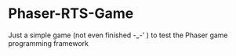 # Phaser-RTS-Game

Just a simple game (not even finished -_-' ) to test the Phaser game programming framework

